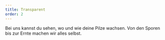 ```yaml
---
title: Transparent
order: 2
---
```

Bei uns kannst du sehen, wo und wie deine Pilze wachsen. Von den Sporen bis zur Ernte machen wir alles selbst.
